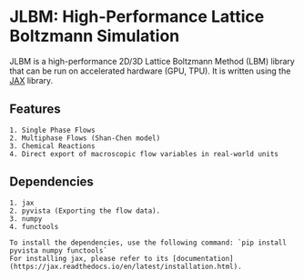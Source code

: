 # JLBM: High-Performance Lattice Boltzmann Simulation

JLBM is a high-performance 2D/3D Lattice Boltzmann Method (LBM) library that can be run on accelerated hardware (GPU, TPU). It is written using the [JAX](https://github.com/google/jax) library.

## Features
    1. Single Phase Flows
    2. Multiphase Flows (Shan-Chen model)
    3. Chemical Reactions 
    4. Direct export of macroscopic flow variables in real-world units

## Dependencies
    1. jax
    2. pyvista (Exporting the flow data).
    3. numpy
    4. functools

    To install the dependencies, use the following command: `pip install pyvista numpy functools`
    For installing jax, please refer to its [documentation](https://jax.readthedocs.io/en/latest/installation.html).
